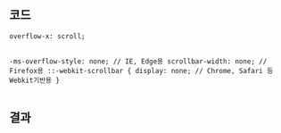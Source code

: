 <h2 id="코드">코드</h2>
<pre><code class="language-css">overflow-x: scroll;

-ms-overflow-style: none; // IE, Edge용
scrollbar-width: none; // Firefox용
::-webkit-scrollbar {
    display: none; // Chrome, Safari 등 Webkit기반용
}</code></pre>
<h2 id="결과">결과</h2>
<p><img alt="" src="https://velog.velcdn.com/images/coolgamja_/post/927279d2-1ce2-4070-8a06-b9702f104fe0/image.gif" /></p>